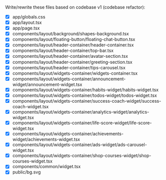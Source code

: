 Write/rewrite these files based on codebase v1 (codebase refactor):

- [x] app/globals.css
- [x] app/layout.tsx
- [x] app/page.tsx
- [x] components/layout/background/shapes-background.tsx
- [x] components/layout/floating-button/floating-chat-button.tsx
- [x] components/layout/header-container/header-container.tsx
- [x] components/layout/header-container/top-bar.tsx
- [x] components/layout/header-container/avatar-section.tsx
- [x] components/layout/header-container/greeting-section.tsx
- [x] components/layout/header-container/tips-carousel.tsx
- [x] components/layout/widgets-container/widgets-container.tsx
- [x] components/layout/widgets-container/announcement-widget/announcement-widget.tsx
- [x] components/layout/widgets-container/habits-widget/habits-widget.tsx
- [x] components/layout/widgets-container/todos-widget/todos-widget.tsx
- [x] components/layout/widgets-container/success-coach-widget/success-coach-widget.tsx
- [x] components/layout/widgets-container/analytics-widget/analytics-widget.tsx
- [x] components/layout/widgets-container/life-score-widget/life-score-widget.tsx
- [x] components/layout/widgets-container/achievements-widget/achievements-widget.tsx
- [x] components/layout/widgets-container/ads-widget/ads-carousel-widget.tsx
- [x] components/layout/widgets-container/shop-courses-widget/shop-courses-widget.tsx
- [x] components/common/widget.tsx
- [x] public/bg.svg